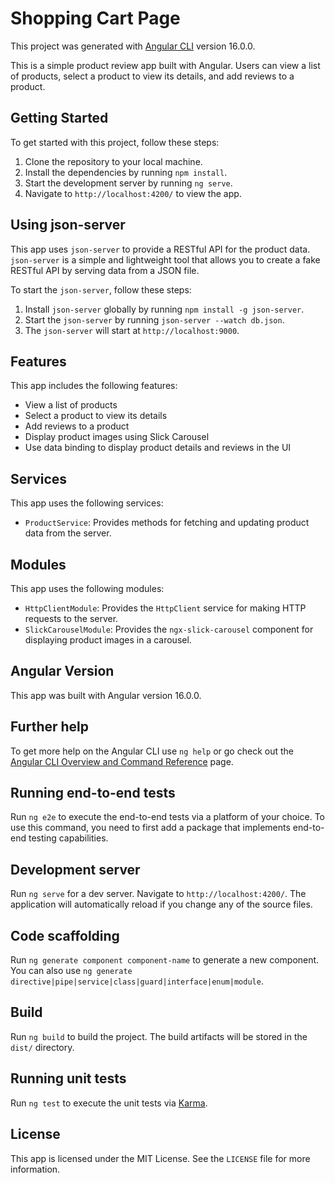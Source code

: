 # Shopping Cart Page

This project was generated with [Angular CLI](https://github.com/angular/angular-cli) version 16.0.0.

This is a simple product review app built with Angular. Users can view a list of products, select a product to view its details, and add reviews to a product.

## Getting Started

To get started with this project, follow these steps:

1. Clone the repository to your local machine.
2. Install the dependencies by running `npm install`.
3. Start the development server by running `ng serve`.
4. Navigate to `http://localhost:4200/` to view the app.

## Using json-server

This app uses `json-server` to provide a RESTful API for the product data. `json-server` is a simple and lightweight tool that allows you to create a fake RESTful API by serving data from a JSON file.

To start the `json-server`, follow these steps:

1. Install `json-server` globally by running `npm install -g json-server`.
2. Start the `json-server` by running `json-server --watch db.json`.
3. The `json-server` will start at `http://localhost:9000`.

## Features

This app includes the following features:

- View a list of products
- Select a product to view its details
- Add reviews to a product
- Display product images using Slick Carousel
- Use data binding to display product details and reviews in the UI

## Services

This app uses the following services:

- `ProductService`: Provides methods for fetching and updating product data from the server.

## Modules

This app uses the following modules:

- `HttpClientModule`: Provides the `HttpClient` service for making HTTP requests to the server.
- `SlickCarouselModule`: Provides the `ngx-slick-carousel` component for displaying product images in a carousel.

## Angular Version

This app was built with Angular version 16.0.0.

## Further help

To get more help on the Angular CLI use `ng help` or go check out the [Angular CLI Overview and Command Reference](https://angular.io/cli) page.

## Running end-to-end tests

Run `ng e2e` to execute the end-to-end tests via a platform of your choice. To use this command, you need to first add a package that implements end-to-end testing capabilities.

## Development server

Run `ng serve` for a dev server. Navigate to `http://localhost:4200/`. The application will automatically reload if you change any of the source files.

## Code scaffolding

Run `ng generate component component-name` to generate a new component. You can also use `ng generate directive|pipe|service|class|guard|interface|enum|module`.

## Build

Run `ng build` to build the project. The build artifacts will be stored in the `dist/` directory.

## Running unit tests

Run `ng test` to execute the unit tests via [Karma](https://karma-runner.github.io).

## License

This app is licensed under the MIT License. See the `LICENSE` file for more information.
